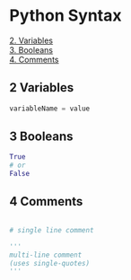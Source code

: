 # Python Syntax
  
[2. Variables](#2-variables)  
[3. Booleans](#3-booleans)  
[4. Comments](#4-comments) 

## 2 Variables

```python
variableName = value
```

## 3 Booleans

```python
True
# or
False
```

## 4 Comments

```python

# single line comment

'''
multi-line comment
(uses single-quotes)
'''

```

